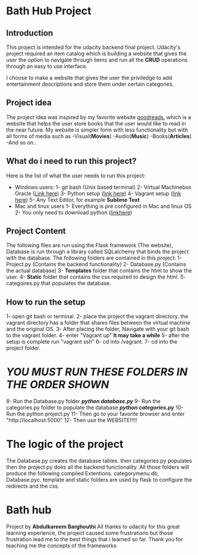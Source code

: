 # Bath Hub Project
## Introduction

This project is intended for the udacity backend final project. Udacity's project required an item catalog which is building a website that gives the user the option to navigate through items and run all the **CRUD** operations through an easy to use interface.

I choose to make a website that gives the user the priviledge to add entertainment descriptions and store them under certain categories.

## Project idea
The project idea was inspired by my favorite website [goodreads](https://www.goodreads.com), which is a website that helps the user store books that the user would like to read in the near future. My website is simpler form with less functionality but with all forms of media such as
-Visual(**Movies**)
-Audio(**Music**)
-Books(**Articles**)
-And so on..

## What do i need to run this project?
Here is the list of what the user needs to run this project:
- Windows users:
1- git bash (Unix based terminal)
2- Virtual Machinebox Oracle ([Link here](https://www.virtualbox.org/))
3- Python setup ([link here](https://www.python.org/downloads/))
4- Vagrant setup ([link here](https://www.vagrantup.com/downloads.html))
5- Any Text Editor, for example **Sublime Text**
- Mac and linux users
1- Everything is pre configured in Mac and linux OS 
2- You only need to download python ([linkhere](https://www.python.org/downloads/))

## Project Content
The following files are run using the Flask framework (The website), Database is run through a library called SQLalchemy that binds the project with the database.
The following folders are contained in this project:
1- Project.py (Contains the backend functionality)
2- Database.py (Contains the actual database)
3- **Templates** folder that contains the html to show the user.
4- **Static** folder that contains the css required to design the html.
5- categoires.py that populates the database.

## How to run the setup
1- open git bash or terminal.
2- place the project the vagrant directory. the vagrant directory has a folder that shares files between the virtual machine and the original OS.
3- After placing the folder, Navigate with your git bash to the vagrant folder.
4- enter "Vagrant up" **It may take a while**
5- after the setup is complete run "vagrant ssh"
6- cd into /vagrant.
7- cd into the project folder.
# ***YOU MUST RUN THESE FOLDERS IN THE ORDER SHOWN***
8- Run the Database.py folder ***python database.py***
9- Run the categories.py folder to populate the database ***python categories.py***
10- Run the python project.py
11- Then go to your favorite browser and enter "http://localhost:5000"
12- Then use the WEBSITE!!!!!

# The logic of the project
The Database.py creates the database tables. then categories.py populates then the project.py does all the backend functionality. All those folders will produce the following compiled Extentions. categorymenu.db, Database.pyc.
template and static folders are used by flask to configure the redirects and the css. 

# Bath hub
Project by **Abdulkareem Barghouthi**
All thanks to udacity for this great learning experience, the project caused some frustrations but those frustration lead me to the best things that i learned so far. Thank you for teaching me the concepts of the frameworks
